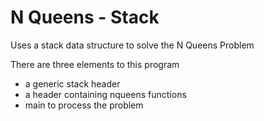 # N Queens - Stack

Uses a stack data structure to solve the N Queens Problem

There are three elements to this program
* a generic stack header
* a header containing nqueens functions
* main to process the problem
